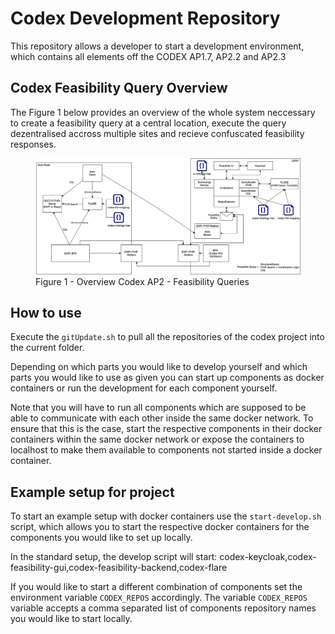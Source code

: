 # Codex Development Repository

This repository allows a developer to start a development environment, which contains all elements off the CODEX AP1.7, AP2.2 and AP2.3

## Codex Feasibility Query Overview

The Figure 1 below provides an overview of the whole system neccessary to create a feasibility query at a central location, execute the query dezentralised accross multiple sites and recieve confuscated feasibility responses.

<figure class="image">
  <img src="img/codex-ap2-overview.png">
  <figcaption>Figure 1 - Overview Codex AP2 - Feasibility Queries</figcaption>
</figure>

## How to use

Execute the `gitUpdate.sh` to pull all the repositories of the codex project into the current folder.

Depending on which parts you would like to develop yourself and which parts you would like to use as given you can start up components as docker containers or run the development for each component yourself.

Note that you will have to run all components which are supposed to be able to communicate with each other inside the same docker network.
To ensure that this is the case, start the respective components in their docker containers within the same docker network or expose the containers to localhost 
to make them available to components not started inside a docker container.



## Example setup for project

To start an example setup with docker containers use the `start-develop.sh` script, which allows you to start the respective docker containers for the components you would like to set up locally.

In the standard setup, the develop script will start: codex-keycloak,codex-feasibility-gui,codex-feasibility-backend,codex-flare

If you would like to start a different combination of components set the environment variable `CODEX_REPOS` accordingly.
The variable `CODEX_REPOS` variable accepts a comma separated list of components repository names you would like to start locally.

